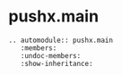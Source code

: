 # pushx.main

```{eval-rst}
.. automodule:: pushx.main
   :members:
   :undoc-members:
   :show-inheritance:
```